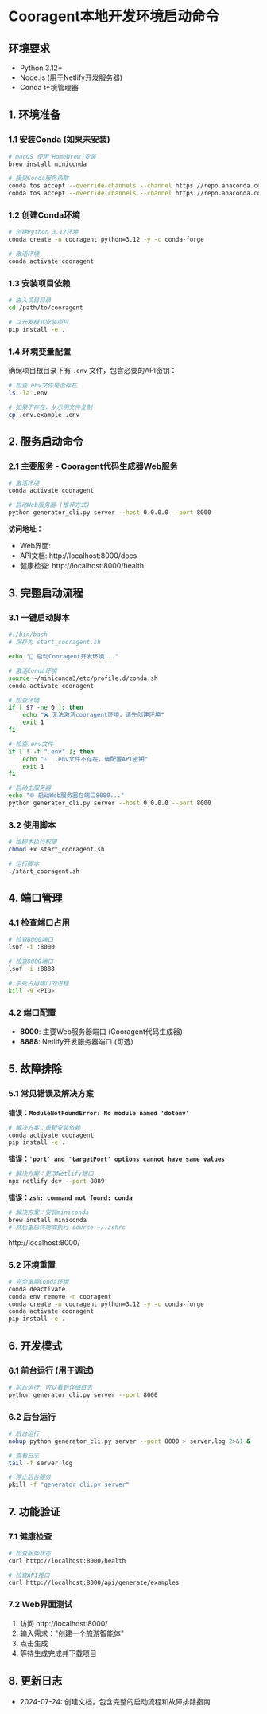 # Cooragent本地开发环境启动命令

## 环境要求
- Python 3.12+
- Node.js (用于Netlify开发服务器)
- Conda 环境管理器

## 1. 环境准备

### 1.1 安装Conda (如果未安装)
```bash
# macOS 使用 Homebrew 安装
brew install miniconda

# 接受Conda服务条款
conda tos accept --override-channels --channel https://repo.anaconda.com/pkgs/main
conda tos accept --override-channels --channel https://repo.anaconda.com/pkgs/r
```

### 1.2 创建Conda环境
```bash
# 创建Python 3.12环境
conda create -n cooragent python=3.12 -y -c conda-forge

# 激活环境
conda activate cooragent
```

### 1.3 安装项目依赖
```bash
# 进入项目目录
cd /path/to/cooragent

# 以开发模式安装项目
pip install -e .
```

### 1.4 环境变量配置
确保项目根目录下有 `.env` 文件，包含必要的API密钥：
```bash
# 检查.env文件是否存在
ls -la .env

# 如果不存在，从示例文件复制
cp .env.example .env
```

## 2. 服务启动命令

### 2.1 主要服务 - Cooragent代码生成器Web服务
```bash
# 激活环境
conda activate cooragent

# 启动Web服务器 (推荐方式)
python generator_cli.py server --host 0.0.0.0 --port 8000
```

**访问地址：**
- Web界面: 
- API文档: http://localhost:8000/docs
- 健康检查: http://localhost:8000/health

 
## 3. 完整启动流程

### 3.1 一键启动脚本
```bash
#!/bin/bash
# 保存为 start_cooragent.sh

echo "🚀 启动Cooragent开发环境..."

# 激活Conda环境
source ~/miniconda3/etc/profile.d/conda.sh
conda activate cooragent

# 检查环境
if [ $? -ne 0 ]; then
    echo "❌ 无法激活cooragent环境，请先创建环境"
    exit 1
fi

# 检查.env文件
if [ ! -f ".env" ]; then
    echo "⚠️  .env文件不存在，请配置API密钥"
    exit 1
fi

# 启动主服务器
echo "🌐 启动Web服务器在端口8000..."
python generator_cli.py server --host 0.0.0.0 --port 8000
```

### 3.2 使用脚本
```bash
# 给脚本执行权限
chmod +x start_cooragent.sh

# 运行脚本
./start_cooragent.sh
```

## 4. 端口管理

### 4.1 检查端口占用
```bash
# 检查8000端口
lsof -i :8000

# 检查8888端口
lsof -i :8888

# 杀死占用端口的进程
kill -9 <PID>
```

### 4.2 端口配置
- **8000**: 主要Web服务器端口 (Cooragent代码生成器)
- **8888**: Netlify开发服务器端口 (可选)

## 5. 故障排除

### 5.1 常见错误及解决方案

**错误：`ModuleNotFoundError: No module named 'dotenv'`**
```bash
# 解决方案：重新安装依赖
conda activate cooragent
pip install -e .
```

**错误：`'port' and 'targetPort' options cannot have same values`**
```bash
# 解决方案：更改Netlify端口
npx netlify dev --port 8889
```

**错误：`zsh: command not found: conda`**
```bash
# 解决方案：安装miniconda
brew install miniconda
# 然后重启终端或执行 source ~/.zshrc
```
http://localhost:8000/
### 5.2 环境重置
```bash
# 完全重置Conda环境
conda deactivate
conda env remove -n cooragent
conda create -n cooragent python=3.12 -y -c conda-forge
conda activate cooragent
pip install -e .
```

## 6. 开发模式

### 6.1 前台运行 (用于调试)
```bash
# 前台运行，可以看到详细日志
python generator_cli.py server --port 8000
```

### 6.2 后台运行
```bash
# 后台运行
nohup python generator_cli.py server --port 8000 > server.log 2>&1 &

# 查看日志
tail -f server.log

# 停止后台服务
pkill -f "generator_cli.py server"
```

## 7. 功能验证

### 7.1 健康检查
```bash
# 检查服务状态
curl http://localhost:8000/health

# 检查API接口
curl http://localhost:8000/api/generate/examples
```

### 7.2 Web界面测试
1. 访问 http://localhost:8000/
2. 输入需求："创建一个旅游智能体"
3. 点击生成
4. 等待生成完成并下载项目

## 8. 更新日志
- 2024-07-24: 创建文档，包含完整的启动流程和故障排除指南 